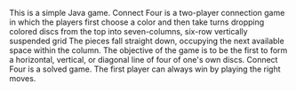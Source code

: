 This is a simple Java game. Connect Four is a two-player connection game in which the players first choose a
color and then take turns dropping colored discs from the top into seven-columns, six-row vertically
suspended grid The pieces fall straight down, occupying the next available space within the column. The
objective of the game is to be the first to form a horizontal, vertical, or diagonal line of four of one's own
discs. Connect Four is a solved game. The first player can always win by playing the right moves.

